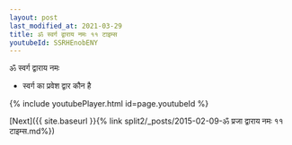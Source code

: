 ```yaml
---
layout: post
last_modified_at: 2021-03-29
title: ॐ स्वर्ग द्वाराय नमः ११ टाइम्स
youtubeId: SSRHEnobENY
---
```

 
 
 ॐ स्वर्ग द्वाराय नमः  
 
 -  स्वर्ग का प्रवेश द्वार कौन है 
 
  
 
  
 
 
 
 
 
 


{% include youtubePlayer.html id=page.youtubeId %}
 
[Next]({{ site.baseurl }}{% link  split2/_posts/2015-02-09-ॐ प्रजा द्वाराय नमः ११ टाइम्स.md%})
 
